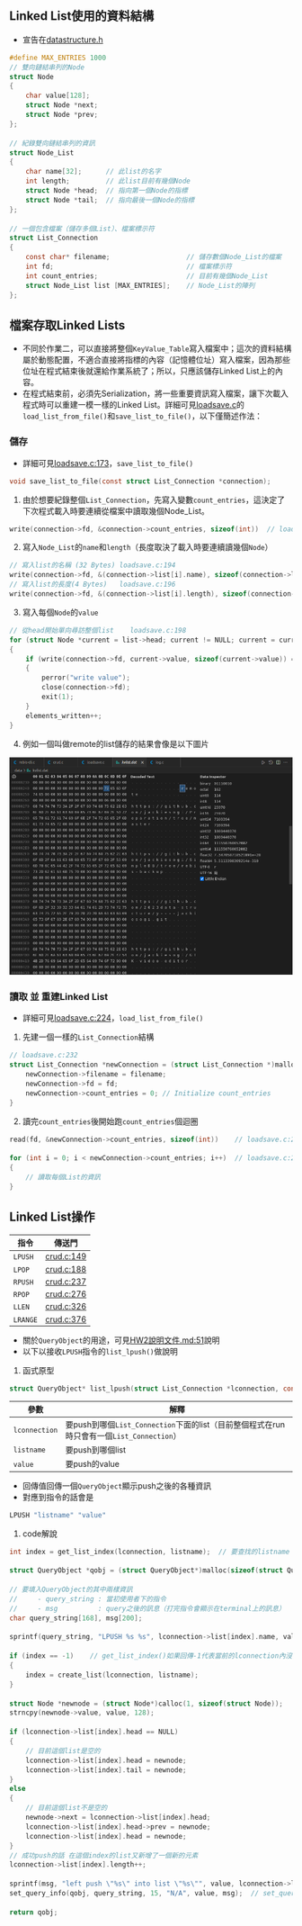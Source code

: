 ## Linked List使用的資料結構
- 宣告在[datastructure.h](./include/datastructure.h?plain=1#L36)
```c
#define MAX_ENTRIES 1000
// 雙向鏈結串列的Node
struct Node
{
	char value[128];
	struct Node *next;
	struct Node *prev;
};

// 紀錄雙向鏈結串列的資訊
struct Node_List
{
	char name[32];      // 此list的名字
	int length;         // 此list目前有幾個Node
	struct Node *head;  // 指向第一個Node的指標
	struct Node *tail;  // 指向最後一個Node的指標
};

// 一個包含檔案（儲存多個List）、檔案標示符
struct List_Connection
{
	const char* filename;                   // 儲存數個Node_List的檔案
	int fd;                                 // 檔案標示符
	int count_entries;                      // 目前有幾個Node_List
	struct Node_List list [MAX_ENTRIES];    // Node_List的陣列
};
```

## 檔案存取Linked Lists
- 不同於作業二，可以直接將整個`KeyValue_Table`寫入檔案中；這次的資料結構屬於動態配置，不適合直接將指標的內容（記憶體位址）寫入檔案，因為那些位址在程式結束後就還給作業系統了；所以，只應該儲存Linked List上的內容。
- 在程式結束前，必須先Serialization，將一些重要資訊寫入檔案，讓下次載入程式時可以重建一模一樣的Linked List。詳細可見[loadsave.c](./src/loadsave.c)的`load_list_from_file()`和`save_list_to_file()`，以下僅簡述作法：

### 儲存
- 詳細可見[loadsave.c:173](./src/loadsave.c?plain=1#L173)，`save_list_to_file()`
```c
void save_list_to_file(const struct List_Connection *connection);
```

1. 由於想要紀錄整個`List_Connection`，先寫入變數`count_entries`，這決定了下次程式載入時要連續從檔案中讀取幾個Node_List。
```c
write(connection->fd, &connection->count_entries, sizeof(int))	// loadsave.c:181
```
2. 寫入`Node_List`的`name`和`length`（長度取決了載入時要連續讀幾個`Node`）
```c
// 寫入list的名稱 (32 Bytes)	loadsave.c:194
write(connection->fd, &(connection->list[i].name), sizeof(connection->list[i].name));
// 寫入list的長度(4 Bytes)	loadsave.c:196
write(connection->fd, &(connection->list[i].length), sizeof(connection->list[i].length));
```
3. 寫入每個`Node`的`value`
```c
// 從head開始單向尋訪整個list	loadsave.c:198
for (struct Node *current = list->head; current != NULL; current = current->next)
{
    if (write(connection->fd, current->value, sizeof(current->value)) == -1)
    {
        perror("write value");
        close(connection->fd);
        exit(1);
    }
    elements_written++;
}
```
4. 例如一個叫做remote的list儲存的結果會像是以下圖片

![](./image/hex.png)

### 讀取 並 重建Linked List
- 詳細可見[loadsave.c:224](./src/loadsave.c?plain=1#L224)，`load_list_from_file()`
1. 先建一個一樣的`List_Connection`結構
```c
// loadsave.c:232
struct List_Connection *newConnection = (struct List_Connection *)malloc(sizeof(struct List_Connection));
    newConnection->filename = filename;
    newConnection->fd = fd;
    newConnection->count_entries = 0; // Initialize count_entries
}
```
2. 讀完`count_entries`後開始跑`count_entries`個迴圈
```c
read(fd, &newConnection->count_entries, sizeof(int))	// loadsave.c:263

for (int i = 0; i < newConnection->count_entries; i++)	// loadsave.c:271
{
	// 讀取每個List的資訊
}
```

## Linked List操作
|指令|傳送門|
|-|-|
|`LPUSH`|[crud.c:149](./src/crud.c?plain=1#L149)|
|`LPOP`|[crud.c:188](./src/crud.c?plain=1#L188)|
|`RPUSH`|[crud.c:237](./src/crud.c?plain=1#L237)|
|`RPOP`|[crud.c:276](./src/crud.c?plain=1#L276)|
|`LLEN`|[crud.c:326](./src/crud.c?plain=1#L326)|
|`LRANGE`|[crud.c:376](./src/crud.c?plain=1#L376)|
- 關於`QueryObject`的用途，可見[HW2說明文件.md:51](./HW2說明文件.md?plain=1#L51)說明
- 以下以接收`LPUSH`指令的`list_lpush()`做說明
1. 函式原型
```c
struct QueryObject* list_lpush(struct List_Connection *lconnection, const char *listname, const char *value)
```
|參數|解釋|
|-|-|
|`lconnection`| 要push到哪個`List_Connection`下面的list（目前整個程式在run時只會有一個`List_Connection`）|
|`listname`| 要push到哪個list|
|`value`| 要push的value|

- 回傳值回傳一個`QueryObject`顯示push之後的各種資訊
- 對應到指令的話會是
```sh
LPUSH "listname" "value"
```

1. code解說
```c
int index = get_list_index(lconnection, listname);	// 要查找的listname 在lconnection下list陣列的第幾個index？

struct QueryObject *qobj = (struct QueryObject*)malloc(sizeof(struct QueryObject));	// 建立一個新的QueryObject，用於回傳query後的資訊

// 要填入QueryObject的其中兩樣資訊
//     - query_string : 當初使用者下的指令
//     - msg          : query之後的訊息（打完指令會顯示在terminal上的訊息）
char query_string[168], msg[200];

sprintf(query_string, "LPUSH %s %s", lconnection->list[index].name, value);	// print "LPUSH %s %s" 這個字串到 query_string

if (index == -1)	// get_list_index()如果回傳-1代表當前的lconnection內沒有這個listname
{
    index = create_list(lconnection, listname);
}

struct Node *newnode = (struct Node*)calloc(1, sizeof(struct Node));
strncpy(newnode->value, value, 128);

if (lconnection->list[index].head == NULL)
{
    // 目前這個list是空的
    lconnection->list[index].head = newnode;
    lconnection->list[index].tail = newnode;
}
else
{
    // 目前這個list不是空的
    newnode->next = lconnection->list[index].head;
    lconnection->list[index].head->prev = newnode;
    lconnection->list[index].head = newnode;
}
// 成功push的話 在這個index的list又新增了一個新的元素
lconnection->list[index].length++;

sprintf(msg, "left push \"%s\" into list \"%s\"", value, lconnection->list[index].name);
set_query_info(qobj, query_string, 15, "N/A", value, msg);	// set_query_info()用於將資訊填入特定`QueryObject`實體

return qobj;
```